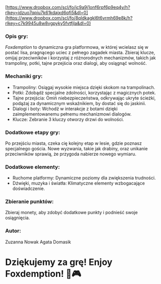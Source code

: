 [https://www.dropbox.com/scl/fo/jc9a9j1onf6rpf6p9eq4y/h?rlkey=idzuo7qpiu7k61kdajxd6qfi5&dl=0](https://www.dropbox.com/scl/fo/8qldkagkl6t6vrmh69e8k/h?rlkey=c7k9945u8w8vgpyky5fvtfjla&dl=0)

### Opis gry:
*Foxdemption* to dynamiczna gra platformowa, w której wcielasz się w postać lisa, pragnącego uciec z pełnego zagadek miasta. Zbieraj klucze, omijaj przeciwników i korzystaj z różnorodnych mechanizmów, takich jak trampoliny, potki, tajne przejścia oraz dialogi, aby osiągnąć wolność.


### Mechaniki gry:
- Trampoliny: Osiągaj wysokie miejsca dzięki skokom na trampolinach.
- Potki: Zdobądź specjalne zdolności, korzystając z magicznych potek.
- Tajne przejścia: Omiń niebezpieczeństwa, odkrywając ukryte ścieżki, podążaj za dynamicznym wskaźnikiem, by dostać się do jaskinii.
- Dialogi i boty: Wchodź w interakcje z botami dzięki zaimplementowanemu pełnemu mechanizmowi dialogów.
- Klucze: Zebranie 3 kluczy otworzy drzwi do wolności.

### Dodatkowe etapy gry:
Po przejściu miasta, czeka cię kolejny etap w lesie, gdzie poznasz specjalnego gościa. Nowe wyzwania, takie jak drabiny, oraz unikanie przeciwników sprawią, że przygoda nabierze nowego wymiaru.

### Dodatkowe elementy:
- Ruchome platformy: Dynamiczne poziomy dla zwiększenia trudności.
- Dźwięki, muzyka i światła: Klimatyczne elementy wzbogacające doświadczenie.

### Zbieranie punktów:
Zbieraj monety, aby zdobyć dodatkowe punkty i podnieść swoje osiągnięcia.

### Autor:
Zuzanna Nowak
Agata Domasik

# Dziękujemy za grę! Enjoy Foxdemption! 🦊🎮
